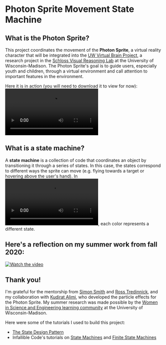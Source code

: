 # Photon Sprite Movement State Machine

## What is the Photon Sprite?

This project coordinates the movement of the **Photon Sprite**, a virtual reality character that will be integrated into the [UW Virtual Brain Project](https://schlosslab.discovery.wisc.edu/projects/), a research project in the [Schloss Visual Reasoning Lab](https://github.com/SchlossVRL) at the University of Wisconsin-Madison. The Photon Sprite's goal is to guide users, especially youth and children, through a virtual environment and call attention to important features in the environment.


Here it is in action (you will need to download it to view for now):
![Demo video](Demo.mp4)


## What is a state machine?
A **state machine** is a collection of code that coordinates an object by transitioning it through a series of states. In this case, the states correspond to different ways the sprite can move (e.g. flying towards a target or hovering above the user's hand). In ![this video](ColorChangeDemo.mp4), each color represents a different state. 


## Here's a reflection on my summer work from fall 2020:

[![Watch the video](https://img.youtube.com/vi/skJlhrUerus/maxresdefault.jpg)](https://youtu.be/skJlhrUerus)


## Thank you!
I'm grateful for the mentorship from [Simon Smith](https://github.com/spsmith) and [Ross Tredinnick](https://github.com/rossTnick), and my collaboration with [Kudirat Alimi](https://github.com/kudirat), who developed the particle effects for the Photon Sprite. My summer research was made possible by the [Women in Science and Engineering learning community](https://www.housing.wisc.edu/residence-halls/learning-communities/wise/) at the University of Wisconsin-Madison. 


Here were some of the tutorials I used to build this project:
* [The State Design Pattern](https://gameprogrammingpatterns.com/state.html)
* Infallible Code's tutorials on [State Machines](https://www.youtube.com/watch?v=G1bd75R10m4) and [Finite State Machines](https://www.youtube.com/watch?v=5PTd0WdKB-4)
